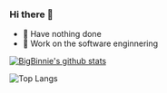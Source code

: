 ### Hi there 👋


- 🌚 Have nothing done 
- 🤖 Work on the software enginnering


[![BigBinnie's github stats](https://i-github-readme-stats.vercel.app/api?username=guodongfan&show_icons=true)](https://github.com/anuraghazra/github-readme-stats)


![Top Langs](https://i-github-readme-stats.vercel.app/api/top-langs/?username=guodongfan&layout=compact&hide=assembly,html&langs_count=8&card_width=445)
